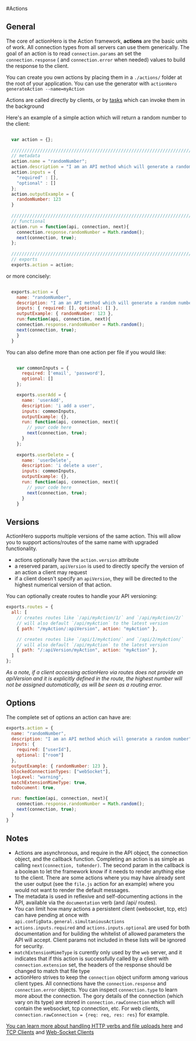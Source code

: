 #Actions

## General

The core of actionHero is the Action framework, **actions** are the basic units of work.  All connection types from all servers can use them generically.  The goal of an action is to read `connection.params` an set the `connection.response` ( and `connection.error` when needed) values to build the response to the client.

You can create you own actions by placing them in a `./actions/` folder at the root of your application.  You can use the generator with `actionHero generateAction --name=myAction`

Actions are called directly by clients, or by [tasks](https://github.com/evantahler/actionHero/wiki/Tasks) which can invoke them in the background

Here's an example of a simple action which will return a random number to the client:

```javascript

  var action = {};
  
  /////////////////////////////////////////////////////////////////////
  // metadata
  action.name = "randomNumber";
  action.description = "I am an API method which will generate a random number";
  action.inputs = {
    "required" : [],
    "optional" : []
  };
  action.outputExample = {
    randomNumber: 123
  }
  
  /////////////////////////////////////////////////////////////////////
  // functional
  action.run = function(api, connection, next){
    connection.response.randomNumber = Math.random();
    next(connection, true);
  };
  
  /////////////////////////////////////////////////////////////////////
  // exports
  exports.action = action;
```

or more concisely: 


```javascript

  exports.action = {
    name: "randomNumber",
    description: "I am an API method which will generate a random number",
    inputs: { required: [], optional: [] },
    outputExample: { randomNumber: 123 },
    run:function(api, connection, next){
    connection.response.randomNumber = Math.random();
    next(connection, true);
    }
  }

```

You can also define more than one action per file if you would like:

```javascript

    var commonInputs = {
      required: ['email', 'password'],
      optional: []
    };

    exports.userAdd = {
      name: 'userAdd',
      description: 'i add a user',
      inputs: commonInputs,
      outputExample: {},
      run: function(api, connection, next){
        // your code here
        next(connection, true);
      }
    };
    
    exports.userDelete = {
      name: 'userDelete',
      description: 'i delete a user',
      inputs: commonInputs,
      outputExample: {},
      run: function(api, connection, next){
        // your code here
        next(connection, true);
      }
    }
```

## Versions

ActionHero supports multiple versions of the same action.  This will allow you to support actions/routes of the same name with upgraded functionality.

- actions optionally have the `action.version` attribute
- a reserved param, `apiVersion` is used to directly specify the version of an action a client may request
- if a client doesn't specify an `apiVersion`, they will be directed to the highest numerical version of that action.

You can optionally create routes to handle your API versioning:

```javascript
exports.routes = {
  all: [
    // creates routes like `/api/myAction/1/` and `/api/myAction/2/`
    // will also default `/api/myAction` to the latest version
    { path: "/myAction/:apiVersion", action: "myAction" },

    // creates routes like `/api/1/myAction/` and `/api/2/myAction/`
    // will also default `/api/myAction` to the latest version
    { path: "/:apiVersion/myAction", action: "myAction" },
  ]
};
```

*As a note, if a client accessing actionHero via routes does not provide an apiVersion and it is explicitly defined in the route, the highest number will not be assigned automatically, as will be seen as a routing error.*

## Options

The complete set of options an action can have are:

```javascript
exports.action = {
  name: "randomNumber",
  description: "I am an API method which will generate a random number",
  inputs: { 
    required: ["userId"], 
    optional: ["room"] 
  },
  outputExample: { randomNumber: 123 },
  blockedConnectionTypes: ["webSocket"],
  logLevel: "warning",
  matchExtensionMimeType: true,
  toDocument: true,

  run: function(api, connection, next){
    connection.response.randomNumber = Math.random();
    next(connection, true);
  }
}
```

## Notes

* Actions are asynchronous, and require in the API object, the connection object, and the callback function.  Completing an action is as simple as calling `next(connection, toRender)`.  The second param in the callback is a boolean to let the framework know if it needs to render anything else to the client.  There are some actions where you may have already sent the user output (see the `file.js` action for an example) where you would not want to render the default messages.
* The metadata is used in reflexive and self-documenting actions in the API, available via the `documentation` verb (and /api/ routes).  
* You can limit how many actions a persistent client (websocket, tcp, etc) can have pending at once with `api.configData.general.simultaniousActions`
* `actions.inputs.required` and `actions.inputs.optional` are used for both documentation and for building the whitelist of allowed parameters the API will accept.  Client params not included in these lists will be ignored for security.
* `matchExtensionMimeType` is curently only used by the `web` server, and it indicates that if this action is successfully called by a client with `connection.extension` set, the headers of the response should be changed to match that file type
* actionHero strives to keep the `connection` object uniform among various client types.  All connections have the `connection.response` and `connection.error` objects.  You can inspect `connection.type` to learn more about the connection.  The gory details of the connection (which vary on its type) are stored in `connection.rawConnection` which will contain the websocket, tcp connection, etc.  For web clients, `connection.rawConnection = {req: req, res: res}` for example.  

[You can learn more about handling HTTP verbs and file uploads here](https://github.com/evantahler/actionHero/wiki/web) and [TCP Clients](https://github.com/evantahler/actionHero/wiki/socket) and [Web-Socket Clients](https://github.com/evantahler/actionHero/wiki/websocket)